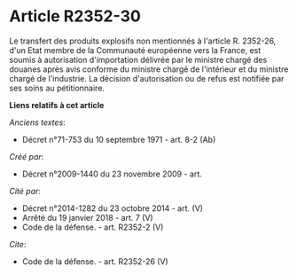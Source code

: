 # Article R2352-30

Le transfert des produits explosifs non mentionnés à l'article R. 2352-26, d'un Etat membre de la Communauté européenne vers
la France, est soumis à autorisation d'importation délivrée par le ministre chargé des douanes après avis conforme du
ministre chargé de l'intérieur et du ministre chargé de l'industrie. La décision d'autorisation ou de refus est notifiée par
ses soins au pétitionnaire.

**Liens relatifs à cet article**

_Anciens textes_:

  - Décret n°71-753 du 10 septembre 1971 - art. 8-2 (Ab)

_Créé par_:

  - Décret n°2009-1440 du 23 novembre 2009 - art.

_Cité par_:

  - Décret n°2014-1282 du 23 octobre 2014 - art. (V)
  - Arrêté du 19 janvier 2018 - art. 7 (V)
  - Code de la défense. - art. R2352-2 (V)

_Cite_:

  - Code de la défense. - art. R2352-26 (V)
